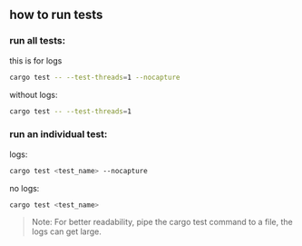 ## how to run tests
### run all tests:
this is for logs
```bash
cargo test -- --test-threads=1 --nocapture
```

without logs:
```bash
cargo test -- --test-threads=1
```

### run an individual test:
logs:
```bash
cargo test <test_name> --nocapture
```

no logs:
```bash
cargo test <test_name>
```

> Note: For better readability, pipe the cargo test command to a file, the logs can get large.